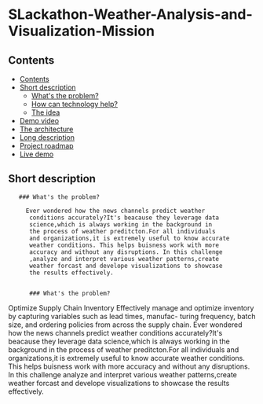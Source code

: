 # SLackathon-Weather-Analysis-and-Visualization-Mission

## Contents
 - [Contents](#contents)
  - [Short description](#short-description)
    - [What's the problem?](#whats-the-problem)
    - [How can technology help?](#how-can-technology-help)
    - [The idea](#the-idea)
  - [Demo video](#demo-video)
  - [The architecture](#the-architecture)
  - [Long description](#long-description)
  - [Project roadmap](#project-roadmap)
  - [Live demo](#live-demo)


   ## Short description
   
       ### What's the problem?
       
         Ever wondered how the news channels predict weather
          conditions accurately?It's beacause they leverage data 
          science,which is always working in the background in
          the process of weather preditcton.For all individuals
          and organizations,it is extremely useful to know accurate
          weather conditions. This helps buisness work with more
          accuracy and without any disruptions. In this challenge
          ,analyze and interpret various weather patterns,create
          weather forcast and develope visualizations to showcase 
          the results effectively.
          
          
          ### What's the problem?

Optimize Supply Chain Inventory
Effectively manage and optimize inventory by capturing variables such as lead times, manufac- turing frequency, batch size, and ordering policies from across the supply chain. Ever wondered how the news channels predict weather conditions accurately?It's beacause they leverage data science,which is always working in the background in the process of weather preditcton.For all individuals and organizations,it is extremely useful to know accurate  weather conditions. This helps buisness work with more accuracy and without any disruptions. In this challenge analyze and interpret various weather patterns,create  weather forcast and develope visualizations to showcase  the results effectively.

